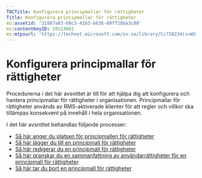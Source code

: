 ```yaml
---
TOCTitle: Konfigurera principmallar för rättigheter
Title: Konfigurera principmallar för rättigheter
ms:assetid: '31887a83-60c3-41b3-b636-69ff2dda3c88'
ms:contentKeyID: 18124661
ms:mtpsurl: 'https://technet.microsoft.com/sv-se/library/Cc720234(v=WS.10)'
---
```


Konfigurera principmallar för rättigheter
=========================================

Procedurerna i det här avsnittet är till för att hjälpa dig att konfigurera och hantera principmallar för rättigheter i organisationen. Principmallar för rättigheter används av RMS-aktiverade klienter för att regler och villkor ska tillämpas konsekvent på innehåll i hela organisationen.

I det här avsnittet behandlas följande processer:

-   [Så här anger du platsen för principmallen för rättigheter](https://technet.microsoft.com/e1bee46d-33db-424f-ba45-1dcedcb883ab)
-   [Så här lägger du till en principmall för rättigheter](https://technet.microsoft.com/1a5555cd-6d39-4078-a879-4106864674be)
-   [Så här redigerar du en principmall för rättigheter](https://technet.microsoft.com/9580b934-bd6f-4097-9d3c-4fc14a3147fa)
-   [Så här granskar du en sammanfattning av användarrättigheter för en principmall för rättigheter](https://technet.microsoft.com/a3559cfd-3c80-4b6a-8e44-e4b42b98a76c)
-   [Så här tar du bort en principmall för rättigheter](https://technet.microsoft.com/9c9a1496-cf55-4c65-a4c6-9fe245edce00)
